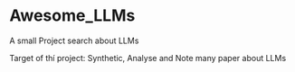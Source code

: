 # Awesome_LLMs
A small Project search about LLMs

Target of thí project: Synthetic, Analyse and Note many paper about LLMs

